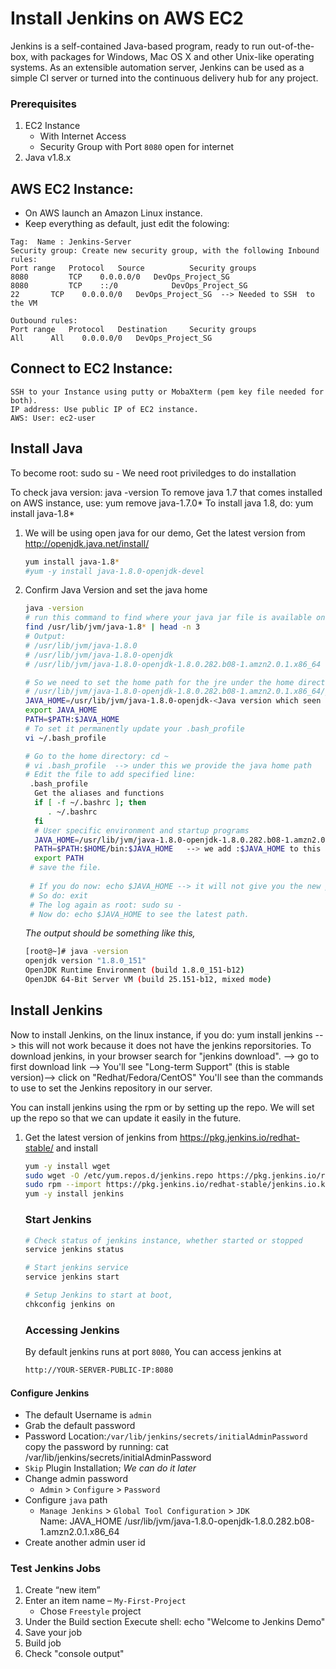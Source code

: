 # Install Jenkins on AWS EC2
Jenkins is a self-contained Java-based program, ready to run out-of-the-box, with packages for Windows, Mac OS X and other Unix-like operating systems. As an extensible automation server, Jenkins can be used as a simple CI server or turned into the continuous delivery hub for any project.


### Prerequisites
1. EC2 Instance 
   - With Internet Access
   - Security Group with Port `8080` open for internet
1. Java v1.8.x 

## AWS EC2 Instance:
- On AWS launch an Amazon Linux instance.
- Keep everything as default, just edit the folowing:
```
Tag:  Name : Jenkins-Server
Security group: Create new security group, with the following Inbound rules:
Port range   Protocol   Source          Security groups
8080	     TCP	0.0.0.0/0	DevOps_Project_SG
8080	     TCP	::/0	        DevOps_Project_SG
22	     TCP	0.0.0.0/0	DevOps_Project_SG  --> Needed to SSH  to the VM

Outbound rules:
Port range   Protocol   Destination     Security groups
All	     All	0.0.0.0/0	DevOps_Project_SG
```

## Connect to EC2 Instance:
```
SSH to your Instance using putty or MobaXterm (pem key file needed for both).
IP address: Use public IP of EC2 instance.
AWS: User: ec2-user
```

## Install Java
To become root: sudo su -
We need root priviledges to do installation

To check java version: java -version
To remove java 1.7 that comes installed on AWS instance, use:  yum remove java-1.7.0*
To install java 1.8, do: yum install java-1.8*

1. We will be using open java for our demo, Get the latest version from http://openjdk.java.net/install/
   ```sh
   yum install java-1.8*
   #yum -y install java-1.8.0-openjdk-devel
   ```

2. Confirm Java Version and set the java home
   ```sh
   java -version
   # run this command to find where your java jar file is available on your VM
   find /usr/lib/jvm/java-1.8* | head -n 3
   # Output:
   # /usr/lib/jvm/java-1.8.0
   # /usr/lib/jvm/java-1.8.0-openjdk
   # /usr/lib/jvm/java-1.8.0-openjdk-1.8.0.282.b08-1.amzn2.0.1.x86_64  --> this is the actual path of the jre
   
   # So we need to set the home path for the jre under the home directory to be:
   # /usr/lib/jvm/java-1.8.0-openjdk-1.8.0.282.b08-1.amzn2.0.1.x86_64/jre
   JAVA_HOME=/usr/lib/jvm/java-1.8.0-openjdk-<Java version which seen in the above output>	
   export JAVA_HOME
   PATH=$PATH:$JAVA_HOME
   # To set it permanently update your .bash_profile
   vi ~/.bash_profile
   
   # Go to the home directory: cd ~
   # vi .bash_profile  --> under this we provide the java home path
   # Edit the file to add specified line:
    .bash_profile
     Get the aliases and functions
     if [ -f ~/.bashrc ]; then
        . ~/.bashrc
     fi
     # User specific environment and startup programs
     JAVA_HOME=/usr/lib/jvm/java-1.8.0-openjdk-1.8.0.282.b08-1.amzn2.0.1.x86_64  --> added line
     PATH=$PATH:$HOME/bin:$JAVA_HOME   --> we add :$JAVA_HOME to this line
     export PATH
    # save the file.
    
    # If you do now: echo $JAVA_HOME --> it will not give you the new path. You need to logout and login to get the latest path.
    # So do: exit
    # The log again as root: sudo su -
    # Now do: echo $JAVA_HOME to see the latest path.

   ```
   _The output should be something like this,_
    ```sh
   [root@~]# java -version
   openjdk version "1.8.0_151"
   OpenJDK Runtime Environment (build 1.8.0_151-b12)
   OpenJDK 64-Bit Server VM (build 25.151-b12, mixed mode)
   ```
 
## Install Jenkins
Now to install Jenkins, on the linux instance, if you do: yum install jenkins --> this will not work because it does not have the jenkins reporsitories.
To download jenkins, in your browser search for "jenkins download". --> go to first download link --> You'll see "Long-term Support" (this is stable version)--> click on "Redhat/Fedora/CentOS"
You'll see than the commands to use to set the Jenkins repository in our server.

You can install jenkins using the rpm or by setting up the repo. We will set up the repo so that we can update it easily in the future.
1. Get the latest version of jenkins from https://pkg.jenkins.io/redhat-stable/ and install
   ```sh
   yum -y install wget
   sudo wget -O /etc/yum.repos.d/jenkins.repo https://pkg.jenkins.io/redhat-stable/jenkins.repo
   sudo rpm --import https://pkg.jenkins.io/redhat-stable/jenkins.io.key
   yum -y install jenkins
   ```

   ### Start Jenkins
   ```sh
   # Check status of jenkins instance, whether started or stopped
   service jenkins status 

   # Start jenkins service
   service jenkins start

   # Setup Jenkins to start at boot,
   chkconfig jenkins on
   ```

   ### Accessing Jenkins
   By default jenkins runs at port `8080`, You can access jenkins at
   ```sh
   http://YOUR-SERVER-PUBLIC-IP:8080
   ```   
   
  #### Configure Jenkins
- The default Username is `admin`
- Grab the default password
- Password Location:`/var/lib/jenkins/secrets/initialAdminPassword`
  copy the password by running: cat /var/lib/jenkins/secrets/initialAdminPassword
- `Skip` Plugin Installation; _We can do it later_
- Change admin password
   - `Admin` > `Configure` > `Password`
- Configure `java` path
  - `Manage Jenkins` > `Global Tool Configuration` > `JDK`  
     Name: JAVA_HOME
    /usr/lib/jvm/java-1.8.0-openjdk-1.8.0.282.b08-1.amzn2.0.1.x86_64
- Create another admin user id

### Test Jenkins Jobs
1. Create “new item”
1. Enter an item name – `My-First-Project`
   - Chose `Freestyle` project
1. Under the Build section
	Execute shell: echo "Welcome to Jenkins Demo"
1. Save your job 
1. Build job
1. Check "console output"

